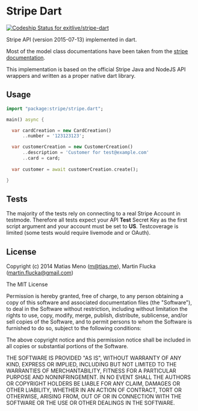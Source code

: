 # Stripe Dart

[ ![Codeship Status for exitlive/stripe-dart](https://codeship.com/projects/5507d630-62a5-0132-dd06-4e545b297600/status?branch=master)](https://codeship.com/projects/52114)


Stripe API (version 2015-07-13) implemented in dart.

Most of the model class documentations have been taken from the
[stripe documentation](https://stripe.com/docs).

This implementation is based on the official Stripe Java and NodeJS API wrappers
and written as a proper native dart library.


## Usage

```dart
import "package:stripe/stripe.dart";

main() async {

  var cardCreation = new CardCreation()
      ..number = '123123123';

  var customerCreation = new CustomerCreation()
      ..description = 'Customer for test@example.com'
      ..card = card;
      
  var customer = await customerCreation.create();

}
```

## Tests

The majority of the tests rely on connecting to a real Stripe Account in
testmode.
Therefore all tests expect your API **Test** Secret Key as the first script
argument and your account must be set to **US**. Testcoverage is limited (some
tests would require livemode and or OAuth).


## License

Copyright (c) 2014 Matias Meno (m@tias.me), Martin Flucka (martin.flucka@gmail.com)

The MIT License

Permission is hereby granted, free of charge, to any person obtaining a copy
of this software and associated documentation files (the "Software"), to deal
in the Software without restriction, including without limitation the rights
to use, copy, modify, merge, publish, distribute, sublicense, and/or sell
copies of the Software, and to permit persons to whom the Software is
furnished to do so, subject to the following conditions:

The above copyright notice and this permission notice shall be included in all
copies or substantial portions of the Software.

THE SOFTWARE IS PROVIDED "AS IS", WITHOUT WARRANTY OF ANY KIND, EXPRESS OR
IMPLIED, INCLUDING BUT NOT LIMITED TO THE WARRANTIES OF MERCHANTABILITY,
FITNESS FOR A PARTICULAR PURPOSE AND NONINFRINGEMENT. IN NO EVENT SHALL THE
AUTHORS OR COPYRIGHT HOLDERS BE LIABLE FOR ANY CLAIM, DAMAGES OR OTHER
LIABILITY, WHETHER IN AN ACTION OF CONTRACT, TORT OR OTHERWISE, ARISING FROM,
OUT OF OR IN CONNECTION WITH THE SOFTWARE OR THE USE OR OTHER DEALINGS IN THE
SOFTWARE.

